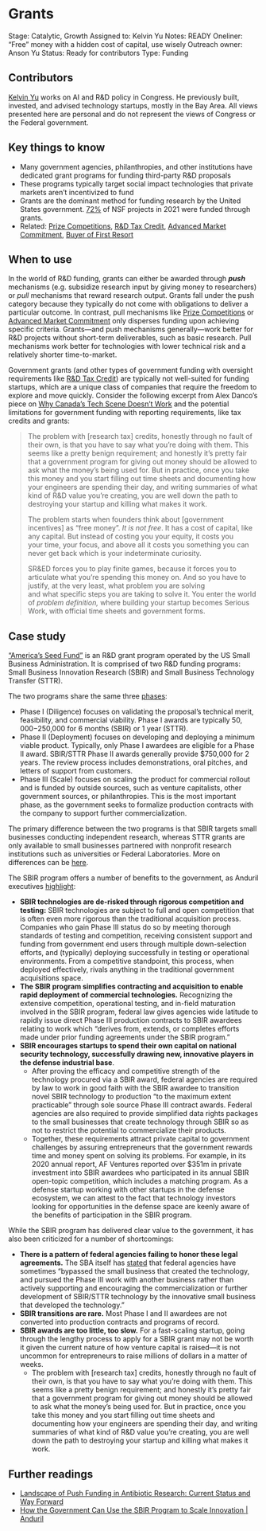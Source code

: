 # Grants

Stage: Catalytic, Growth
Assigned to: Kelvin Yu
Notes: READY
Oneliner: “Free” money with a hidden cost of capital, use wisely
Outreach owner: Anson Yu
Status: Ready for contributors
Type: Funding

## Contributors

[Kelvin Yu](https://www.kelv.me/) works on AI and R&D policy in Congress. He previously built, invested, and advised technology startups, mostly in the Bay Area. All views presented here are personal and do not represent the views of Congress or the Federal government.

## Key things to know

- Many government agencies, philanthropies, and other institutions have dedicated grant programs for funding third-party R&D proposals
- These programs typically target social impact technologies that private markets aren’t incentivized to fund
- Grants are the dominant method for funding research by the United States government. [72%](https://www.nsf.gov/about/budget/fy2023/pdf/01_fy2023.pdf) of NSF projects in 2021 were funded through grants.
- Related: [Prize Competitions](Prize%20Competitions%20491ffdfeda694c20aacd128d74a52296.md), [R&D Tax Credit](R&D%20Tax%20Credit%207ec54a05f43e4f09b153ae662cf14cd3.md), [Advanced Market Commitment](Advanced%20Market%20Commitment%20011ce695e1e745fa806920a1e4545b77.md), [Buyer of First Resort](Buyer%20of%20First%20Resort%20465e4b4e5c4844208d883e04cd586e4a.md)

## When to use

In the world of R&D funding, grants can either be awarded through *****push***** mechanisms (e.g. subsidize research input by giving money to researchers) or *pull* mechanisms that reward research output. Grants fall under the push category because they typically do not come with obligations to deliver a particular outcome. In contrast, pull mechanisms like [Prize Competitions](Prize%20Competitions%20491ffdfeda694c20aacd128d74a52296.md) or [Advanced Market Commitment](Advanced%20Market%20Commitment%20011ce695e1e745fa806920a1e4545b77.md) only disperses funding upon achieving specific criteria. Grants—and push mechanisms generally—work better for R&D projects without short-term deliverables, such as basic research. Pull mechanisms work better for technologies with lower technical risk and a relatively shorter time-to-market.

Government grants (and other types of government funding with oversight requirements like [R&D Tax Credit](R&D%20Tax%20Credit%207ec54a05f43e4f09b153ae662cf14cd3.md)) are typically not well-suited for funding startups, which are a unique class of companies that require the freedom to explore and move quickly. Consider the following excerpt from Alex Danco’s piece on [Why Canada’s Tech Scene Doesn’t Work](https://alexdanco.com/2021/01/11/why-the-canadian-tech-scene-doesnt-work/#:~:text=The%20problem%20with%20SR%26ED%20credits) and the potential limitations for government funding with reporting requirements, like tax credits and grants:

> The problem with [research tax] credits, honestly through no fault of their own, is that you have to say what you’re doing with them. This seems like a pretty benign requirement; and honestly it’s pretty fair that a government program for giving out money should be allowed to ask what the money’s being used for. But in practice, once you take this money and you start filling out time sheets and documenting how your engineers are spending their day, and writing summaries of what kind of R&D value you’re creating, you are well down the path to destroying your startup and killing what makes it work.
> 
> 
> The problem starts when founders think about [government incentives] as “free money”. *It is not free*. It has a cost of capital, like any capital. But instead of costing you your equity, it costs you your time, your focus, and above all it costs you something you can never get back which is your indeterminate curiosity.
> 
> SR&ED forces you to play finite games, because it forces you to articulate what you’re spending this money on. And so you have to justify, at the very least, what problem you are solving and what specific steps you are taking to solve it. You enter the world of *problem definition,* where building your startup becomes Serious Work, with official time sheets and government forms.
> 

## Case study

[“America’s Seed Fund”](https://www.sbir.gov/) is an R&D grant program operated by the US Small Business Administration. It is comprised of two R&D funding programs: Small Business Innovation Research (SBIR) and Small Business Technology Transfer (STTR).

The two programs share the same three [phases](https://www.sbir.gov/about): 

- Phase I (Diligence) focuses on validating the proposal’s technical merit, feasibility, and commercial viability. Phase I awards are typically $50,000-$250,000 for 6 months (SBIR) or 1 year (STTR).
- Phase II (Deployment) focuses on developing and deploying a minimum viable product. Typically, only Phase I awardees are eligible for a Phase II award. SBIR/STTR Phase II awards generally provide $750,000 for 2 years. The review process includes demonstrations, oral pitches, and letters of support from customers.
- Phase III (Scale) focuses on scaling the product for commercial rollout and is funded by outside sources, such as venture capitalists, other government sources, or philanthropies. This is the most important phase, as the government seeks to formalize production contracts with the company to support further commercialization.

The primary difference between the two programs is that SBIR targets small businesses conducting independent research, whereas STTR grants are only available to small businesses partnered with nonprofit research institutions such as universities or Federal Laboratories. More on differences can be [here](https://scholarblogs.emory.edu/techtransfer/2020/06/the-differences-between-sbir-and-sttr-cheat-sheet/).

The SBIR program offers a number of benefits to the government, as Anduril executives [highlight](https://blog.anduril.com/how-the-government-can-use-the-sbir-program-to-scale-innovation-e53806941af2?gi=02e022dce008):

- **SBIR technologies are de-risked through rigorous competition and testing:** SBIR technologies are subject to full and open competition that is often even more rigorous than the traditional acquisition process. Companies who gain Phase III status do so by meeting thorough standards of testing and competition, receiving consistent support and funding from government end users through multiple down-selection efforts, and (typically) deploying successfully in testing or operational environments. From a competitive standpoint, this process, when deployed effectively, rivals anything in the traditional government acquisitions space.
- **The SBIR program simplifies contracting and acquisition to enable rapid deployment of commercial technologies.** Recognizing the extensive competition, operational testing, and in-field maturation involved in the SBIR program, federal law gives agencies wide latitude to rapidly issue direct Phase III production contracts to SBIR awardees relating to work which “derives from, extends, or completes efforts made under prior funding agreements under the SBIR program.”
- **SBIR encourages startups to spend their own capital on national security technology, successfully drawing new, innovative players in the defense industrial base**.
    - After proving the efficacy and competitive strength of the technology procured via a SBIR award, federal agencies are required by law to work in good faith with the SBIR awardee to transition novel SBIR technology to production “to the maximum extent practicable” through sole source Phase III contract awards. Federal agencies are also required to provide simplified data rights packages to the small businesses that create technology through SBIR so as not to restrict the potential to commercialize their products.
    - Together, these requirements attract private capital to government challenges by assuring entrepreneurs that the government rewards time and money spent on solving its problems. For example, in its 2020 annual report, AF Ventures reported over $351m in private investment into SBIR awardees who participated in its annual SBIR open-topic competition, which includes a matching program. As a defense startup working with other startups in the defense ecosystem, we can attest to the fact that technology investors looking for opportunities in the defense space are keenly aware of the benefits of participation in the SBIR program.

While the SBIR program has delivered clear value to the government, it has also been criticized for a number of shortcomings:

- **There is a pattern of federal agencies failing to honor these legal agreements.** The SBA itself has [stated](https://www.govinfo.gov/content/pkg/FR-2019-04-02/pdf/2019-06129.pdf) that federal agencies have sometimes “bypassed the small business that created the technology, and pursued the Phase III work with another business rather than actively supporting and encouraging the commercialization or further development of SBIR/STTR technology by the innovative small business that developed the technology.”
- **SBIR transitions are rare.** Most Phase I and II awardees are not converted into production contracts and programs of record.
- **********SBIR awards are too little, too slow.********** For a fast-scaling startup, going through the lengthy process to apply for a SBIR grant may not be worth it given the current nature of how venture capital is raised—it is not uncommon for entrepreneurs to raise millions of dollars in a matter of weeks.
    - The problem with [research tax] credits, honestly through no fault of their own, is that you have to say what you’re doing with them. This seems like a pretty benign requirement; and honestly it’s pretty fair that a government program for giving out money should be allowed to ask what the money’s being used for. But in practice, once you take this money and you start filling out time sheets and documenting how your engineers are spending their day, and writing summaries of what kind of R&D value you’re creating, you are well down the path to destroying your startup and killing what makes it work.

## Further readings

- [Landscape of Push Funding in Antibiotic Research: Current Status and Way Forward](https://www.ncbi.nlm.nih.gov/pmc/articles/PMC9855914/)
- [How the Government Can Use the SBIR Program to Scale Innovation | Anduril](https://blog.anduril.com/how-the-government-can-use-the-sbir-program-to-scale-innovation-e53806941af2)